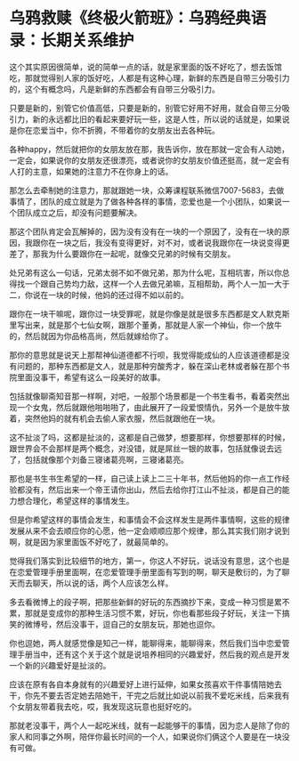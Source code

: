 # 乌鸦救赎《终极火箭班》：乌鸦经典语录：长期关系维护

这个其实原因很简单，说的简单一点的话，就是家里面的饭不好吃了，想去饭馆吃，那就觉得别人家的饭好吃，人都是有这种心理，新鲜的东西是自带三分吸引力的，这个有概念吗，凡是新鲜的东西都会有自带三分吸引力。

只要是新的，别管它价值高低，只要是新的，别管它好用不好用，就会自带三分吸引力，新的永远都比旧的看起来要好玩一些，这是人性，所以说的话就是，如果说是你在恋爱当中，你不折腾，不带着你的女朋友出去各种玩。

各种happy，然后就把你的女朋友放在那，我告诉你，放在那就一定会有人动她，一定会，如果说你的女朋友还很漂亮，或者说你的女朋友价值还挺高，就一定会有人打的主意，如果她的注意力不在你身上的话。

那怎么去牵制她的注意力，那就跟她一块，众筹课程联系微信7007-5683，去做事情了，团队的成立就是为了做各种各样的事情，恋爱也是一个小团队，如果说一个团队成立之后，却没有问题要解决。

那这个团队肯定会瓦解掉的，因为没有没有在一块的一个原因了，没有在一块的原因，我跟你在一块之后，我没有变得更好，对不对，或者说我跟你在一块说变得更差了，那我为什么要跟你在一起呢，就像交兄弟的时候有交朋友。

处兄弟有这么一句话，兄弟太弱不如不做兄弟，那为什么呢，互相坑害，所以你总得找一个跟自己势均力敌，这样一个人去做兄弟嘛，互相帮助，两个人一加一大于二，你说在一块的时候，他妈的还过得不如以前的。

跟你在一块干嘛呢，跟你过一块受罪呢，就是你像是就是很多东西都是文人默克斯里写出来，就是那个七仙女啊，跟那个董勇，那就是人家一个神仙，你一个放牛的，然后就因为你品格高尚，然后就嫁给你了。

那你的意思就是说天上那帮神仙道德都不行呗，我觉得能成仙的人应该道德都是没有问题的，那种东西都是文人，就是那种穷酸秀才，躲在深山老林或者躲在那个书院里面没事干，希望有这么一段美好的故事。

包括就像聊斋知音那一样啊，对吧，一般那个场景都是一个书生看书，看着突然出现一个女鬼，然后就跟他啪啪啪了，由此展开了一段爱恨情仇，另外一个是放牛放着，突然他妈的就有机会去偷人家衣服，然后就跟他在一块。

这不扯淡了吗，这都是扯淡的，这都是自己做梦，想要那样，你想要那样的时候，跟世界会不会那样是两个概念，对没错，就是屌丝一银的故事，包括就像说去远了，包括就像那个刘备三寝诸葛亮啊，三寝诸葛亮。

那也是书生书生希望的一样，自己读上读上二三十年书，然后他妈的你一点工作经验都没有，然后出来一个帝王请你出山，然后去给你打江山不扯淡，都是自己的能力想合理化，希望这样的事情发生。

但是你希望这样的事情会发生，和事情会不会这样发生是两件事情啊，这些的规律发展从来不会去顺应你的心愿，他一定会顺顺应那个规律，那么其实我们刚才说到啊，就是因为家里面饭不好吃了，就最简单的。

觉得我们落实到比较细节的地方，第一，你这人不好玩，说话没有意思，这个也是在恋爱管理手册里面啊，在恋爱管理手册里面有写到的啊，聊天是敷衍的，为了聊天而去聊天，所以说的话，两个人应该怎么样。

多去看微博上的段子啊，把那些新鲜的好玩的东西摘抄下来，变成一种习惯是累不累，那就是变成你的那种生活习惯不累，好玩，你也看那些段子好玩，关注一下搞笑的微博号，然后没事干，逗自己的女朋友玩，那她也逗你。

你也逗她，两人就感觉像是知己一样，能聊得来，能聊得来，然后我们当中恋爱管理手册当中，还有这个关于这个就是说培养相同的兴趣爱好，然后我的观点是开发一个新的兴趣爱好是扯淡的。

应该在原有各自本身就有的兴趣爱好上进行延伸，如果女孩喜欢干件事情陪她去干，你先不要去否定她去陪她干，干完之后就比如说以前我不爱吃米线，后来我有个女朋友带着我去吃，哎，我发现这玩意也挺好吃的。

那就老没事干，两个人一起吃米线，就有一起能够干的事情，因为恋人是除了你的家人和同事之外啊，陪伴你最长时间的一个人，如果说你们俩这个人要是在一块没有可做。

